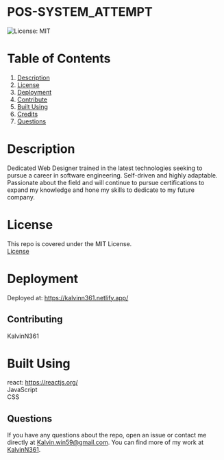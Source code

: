 # POS-SYSTEM_ATTEMPT

![License: MIT](https://img.shields.io/badge/license-MIT-green)
# Table of Contents

1. [Description](#description)<br>
2. [License](#license)<br>
3. [Deployment](#deployment)<br>
4. [Contribute](#contributing)<br>
5. [Built Using](#built-using)<br>
6. [Credits](#credits)<br>
7. [Questions](#questions) 


# Description

Dedicated Web Designer trained in the latest technologies seeking to pursue a career in software engineering. Self-driven and highly adaptable. Passionate about the field and will continue to pursue certifications to expand my knowledge and hone my skills to dedicate to my future company.

# License

This repo is covered under the MIT License.
<br>[License](https://choosealicense.com/licenses/mit/)

# Deployment

Deployed at: <https://kalvinn361.netlify.app/> 

## Contributing
KalvinN361
  

# Built Using

react: <https://reactjs.org/> <br>
JavaScript <br>
CSS <br>
  
## Questions
If you have any questions about the repo, open an issue or contact me directly at Kalvin.win59@gmail.com. You can find more of my work at [KalvinN361](https://github.com/KalvinN361/).
